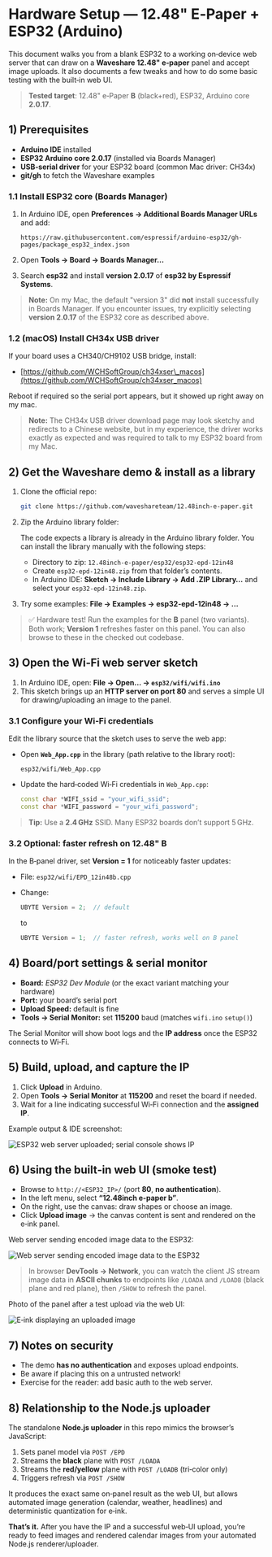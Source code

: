 # Hardware Setup — 12.48" E‑Paper + ESP32 (Arduino)

This document walks you from a blank ESP32 to a working on‑device web server that can draw on a **Waveshare 12.48" e‑paper** panel and accept image uploads. It also documents a few tweaks and how to do some basic testing with the built‑in web UI.

> **Tested target**: 12.48" e‑Paper **B** (black+red), ESP32, Arduino core **2.0.17**.

## 1) Prerequisites

* **Arduino IDE** installed
* **ESP32 Arduino core 2.0.17** (installed via Boards Manager)
* **USB‑serial driver** for your ESP32 board (common Mac driver: CH34x)
* **git/gh** to fetch the Waveshare examples

### 1.1 Install ESP32 core (Boards Manager)

1. In Arduino IDE, open **Preferences → Additional Boards Manager URLs** and add:

   ```
   https://raw.githubusercontent.com/espressif/arduino-esp32/gh-pages/package_esp32_index.json
   ```
2. Open **Tools → Board → Boards Manager…**
3. Search **esp32** and install **version 2.0.17** of **esp32 by Espressif Systems**.

> **Note:** On my Mac, the default "version 3" did **not** install successfully in Boards Manager. If you encounter issues, try explicitly selecting **version 2.0.17** of the ESP32 core as described above.


### 1.2 (macOS) Install CH34x USB driver

If your board uses a CH340/CH9102 USB bridge, install:

* [https://github.com/WCHSoftGroup/ch34xser\_macos](https://github.com/WCHSoftGroup/ch34xser_macos)

Reboot if required so the serial port appears, but it showed up right away on my mac.

> **Note:** The CH34x USB driver download page may look sketchy and redirects to a Chinese website, but in my experience, the driver works exactly as expected and was required to talk to my ESP32 board from my Mac.

## 2) Get the Waveshare demo & install as a library

1. Clone the official repo:

   ```bash
   git clone https://github.com/waveshareteam/12.48inch-e-paper.git
   ```
2. Zip the Arduino library folder:

   The code expects a library is already in the Arduino library folder. You can install the library manually with the following steps:

   * Directory to zip: `12.48inch-e-paper/esp32/esp32-epd-12in48`
   * Create `esp32-epd-12in48.zip` from that folder’s contents.
   * In Arduino IDE: **Sketch → Include Library → Add .ZIP Library…** and select your `esp32-epd-12in48.zip`.
4. Try some examples: **File → Examples → esp32-epd-12in48 → …**

> ✅ Hardware test! Run the examples for the **B** panel (two variants). Both work; **Version 1** refreshes faster on this panel. You can also browse to these in the checked out codebase.

## 3) Open the Wi‑Fi web server sketch

1. In Arduino IDE, open: **File → Open... → `esp32/wifi/wifi.ino`**
2. This sketch brings up an **HTTP server on port 80** and serves a simple UI for drawing/uploading an image to the panel.

### 3.1 Configure your Wi‑Fi credentials

Edit the library source that the sketch uses to serve the web app:

* Open **`Web_App.cpp`** in the library (path relative to the library root):

  `esp32/wifi/Web_App.cpp`

* Update the hard‑coded Wi‑Fi credentials in `Web_App.cpp`:

  ```cpp
  const char *WIFI_ssid = "your_wifi_ssid"; 
  const char *WIFI_password = "your_wifi_password";
  ```

> **Tip:** Use a **2.4 GHz** SSID. Many ESP32 boards don’t support 5 GHz.

### 3.2 Optional: faster refresh on 12.48" B

In the B‑panel driver, set **Version = 1** for noticeably faster updates:

* File: `esp32/wifi/EPD_12in48b.cpp`
* Change:

  ```cpp
  UBYTE Version = 2;  // default
  ```

  to

  ```cpp
  UBYTE Version = 1;  // faster refresh, works well on B panel
  ```


## 4) Board/port settings & serial monitor

* **Board:** *ESP32 Dev Module* (or the exact variant matching your hardware)
* **Port:** your board’s serial port
* **Upload Speed:** default is fine
* **Tools → Serial Monitor:** set **115200** baud (matches `wifi.ino` `setup()`)

The Serial Monitor will show boot logs and the **IP address** once the ESP32 connects to Wi‑Fi.


## 5) Build, upload, and capture the IP

1. Click **Upload** in Arduino.
2. Open **Tools → Serial Monitor** at **115200** and reset the board if needed.
3. Wait for a line indicating successful Wi‑Fi connection and the **assigned IP**.

Example output & IDE screenshot:

![ESP32 web server uploaded; serial console shows IP](arduino_web_server_upload.png)


## 6) Using the built‑in web UI (smoke test)

* Browse to `http://<ESP32_IP>/` (port **80**, **no authentication**).
* In the left menu, select **“12.48inch e‑paper b”**.
* On the right, use the canvas: draw shapes or choose an image.
* Click **Upload image** → the canvas content is sent and rendered on the e‑ink panel.

Web server sending encoded image data to the ESP32:

![Web server sending encoded image data to the ESP32](web_server.png)

> In browser **DevTools → Network**, you can watch the client JS stream image data in **ASCII chunks** to endpoints like `/LOADA` and `/LOADB` (black plane and red plane), then `/SHOW` to refresh the panel.

Photo of the panel after a test upload via the web UI:

![E‑ink displaying an uploaded image](image_upload.jpg)

## 7) Notes on security

* The demo **has no authentication** and exposes upload endpoints.
* Be aware if placing this on a untrusted network!
* Exercise for the reader: add basic auth to the web server.

## 8) Relationship to the Node.js uploader

The standalone **Node.js uploader** in this repo mimics the browser’s JavaScript:

1. Sets panel model via `POST /EPD`
2. Streams the **black** plane with `POST /LOADA`
3. Streams the **red/yellow** plane with `POST /LOADB` (tri‑color only)
4. Triggers refresh via `POST /SHOW`

It produces the exact same on‑panel result as the web UI, but allows automated image generation (calendar, weather, headlines) and deterministic quantization for e‑ink.


**That’s it.** After you have the IP and a successful web‑UI upload, you’re ready to feed images and rendered calendar images from your automated Node.js renderer/uploader.
